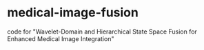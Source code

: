 # medical-image-fusion
code for "Wavelet-Domain and Hierarchical State Space Fusion for Enhanced Medical Image Integration"
